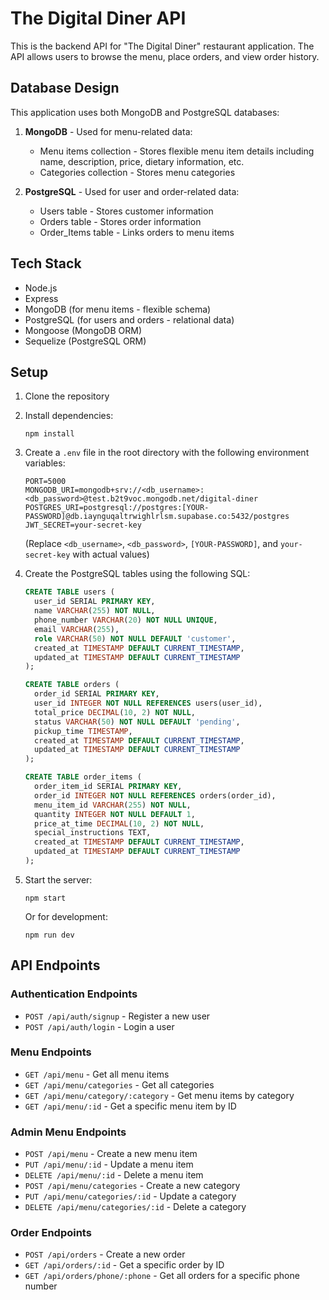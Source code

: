 # The Digital Diner API

This is the backend API for "The Digital Diner" restaurant application. The API allows users to browse the menu, place orders, and view order history.

## Database Design

This application uses both MongoDB and PostgreSQL databases:

1. **MongoDB** - Used for menu-related data:
   - Menu items collection - Stores flexible menu item details including name, description, price, dietary information, etc.
   - Categories collection - Stores menu categories

2. **PostgreSQL** - Used for user and order-related data:
   - Users table - Stores customer information
   - Orders table - Stores order information
   - Order_Items table - Links orders to menu items

## Tech Stack

- Node.js
- Express
- MongoDB (for menu items - flexible schema)
- PostgreSQL (for users and orders - relational data)
- Mongoose (MongoDB ORM)
- Sequelize (PostgreSQL ORM)

## Setup

1. Clone the repository
2. Install dependencies:
   ```
   npm install
   ```
3. Create a `.env` file in the root directory with the following environment variables:
   ```
   PORT=5000
   MONGODB_URI=mongodb+srv://<db_username>:<db_password>@test.b2t9voc.mongodb.net/digital-diner
   POSTGRES_URI=postgresql://postgres:[YOUR-PASSWORD]@db.iaynguqaltrwighlrlsm.supabase.co:5432/postgres
   JWT_SECRET=your-secret-key
   ```
   (Replace `<db_username>`, `<db_password>`, `[YOUR-PASSWORD]`, and `your-secret-key` with actual values)

4. Create the PostgreSQL tables using the following SQL:
   ```sql
   CREATE TABLE users (
     user_id SERIAL PRIMARY KEY,
     name VARCHAR(255) NOT NULL,
     phone_number VARCHAR(20) NOT NULL UNIQUE,
     email VARCHAR(255),
     role VARCHAR(50) NOT NULL DEFAULT 'customer',
     created_at TIMESTAMP DEFAULT CURRENT_TIMESTAMP,
     updated_at TIMESTAMP DEFAULT CURRENT_TIMESTAMP
   );

   CREATE TABLE orders (
     order_id SERIAL PRIMARY KEY,
     user_id INTEGER NOT NULL REFERENCES users(user_id),
     total_price DECIMAL(10, 2) NOT NULL,
     status VARCHAR(50) NOT NULL DEFAULT 'pending',
     pickup_time TIMESTAMP,
     created_at TIMESTAMP DEFAULT CURRENT_TIMESTAMP,
     updated_at TIMESTAMP DEFAULT CURRENT_TIMESTAMP
   );

   CREATE TABLE order_items (
     order_item_id SERIAL PRIMARY KEY,
     order_id INTEGER NOT NULL REFERENCES orders(order_id),
     menu_item_id VARCHAR(255) NOT NULL,
     quantity INTEGER NOT NULL DEFAULT 1,
     price_at_time DECIMAL(10, 2) NOT NULL,
     special_instructions TEXT,
     created_at TIMESTAMP DEFAULT CURRENT_TIMESTAMP,
     updated_at TIMESTAMP DEFAULT CURRENT_TIMESTAMP
   );
   ```

5. Start the server:
   ```
   npm start
   ```
   Or for development:
   ```
   npm run dev
   ```

## API Endpoints

### Authentication Endpoints
- `POST /api/auth/signup` - Register a new user
- `POST /api/auth/login` - Login a user

### Menu Endpoints
- `GET /api/menu` - Get all menu items
- `GET /api/menu/categories` - Get all categories
- `GET /api/menu/category/:category` - Get menu items by category
- `GET /api/menu/:id` - Get a specific menu item by ID

### Admin Menu Endpoints
- `POST /api/menu` - Create a new menu item
- `PUT /api/menu/:id` - Update a menu item
- `DELETE /api/menu/:id` - Delete a menu item
- `POST /api/menu/categories` - Create a new category
- `PUT /api/menu/categories/:id` - Update a category
- `DELETE /api/menu/categories/:id` - Delete a category

### Order Endpoints
- `POST /api/orders` - Create a new order
- `GET /api/orders/:id` - Get a specific order by ID
- `GET /api/orders/phone/:phone` - Get all orders for a specific phone number 